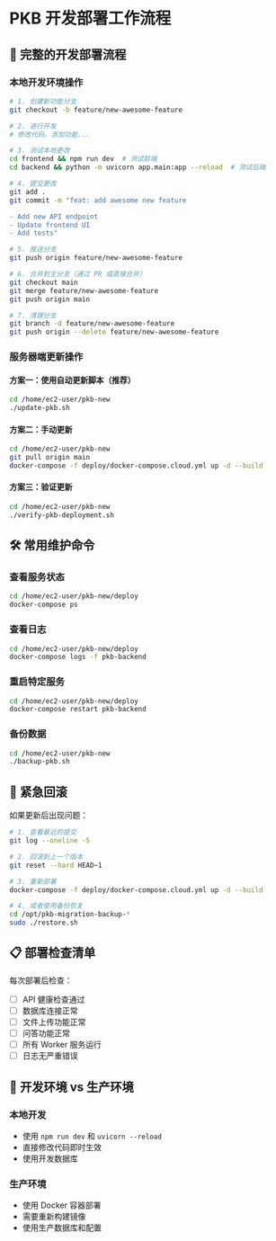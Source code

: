 # PKB 开发部署工作流程

## 🔄 完整的开发部署流程

### 本地开发环境操作

```bash
# 1. 创建新功能分支
git checkout -b feature/new-awesome-feature

# 2. 进行开发
# 修改代码、添加功能...

# 3. 测试本地更改
cd frontend && npm run dev  # 测试前端
cd backend && python -m uvicorn app.main:app --reload  # 测试后端

# 4. 提交更改
git add .
git commit -m "feat: add awesome new feature

- Add new API endpoint
- Update frontend UI
- Add tests"

# 5. 推送分支
git push origin feature/new-awesome-feature

# 6. 合并到主分支（通过 PR 或直接合并）
git checkout main
git merge feature/new-awesome-feature
git push origin main

# 7. 清理分支
git branch -d feature/new-awesome-feature
git push origin --delete feature/new-awesome-feature
```

### 服务器端更新操作

#### 方案一：使用自动更新脚本（推荐）
```bash
cd /home/ec2-user/pkb-new
./update-pkb.sh
```

#### 方案二：手动更新
```bash
cd /home/ec2-user/pkb-new
git pull origin main
docker-compose -f deploy/docker-compose.cloud.yml up -d --build
```

#### 方案三：验证更新
```bash
cd /home/ec2-user/pkb-new
./verify-pkb-deployment.sh
```

## 🛠️ 常用维护命令

### 查看服务状态
```bash
cd /home/ec2-user/pkb-new/deploy
docker-compose ps
```

### 查看日志
```bash
cd /home/ec2-user/pkb-new/deploy
docker-compose logs -f pkb-backend
```

### 重启特定服务
```bash
cd /home/ec2-user/pkb-new/deploy
docker-compose restart pkb-backend
```

### 备份数据
```bash
cd /home/ec2-user/pkb-new
./backup-pkb.sh
```

## 🚨 紧急回滚

如果更新后出现问题：

```bash
# 1. 查看最近的提交
git log --oneline -5

# 2. 回滚到上一个版本
git reset --hard HEAD~1

# 3. 重新部署
docker-compose -f deploy/docker-compose.cloud.yml up -d --build

# 4. 或者使用备份恢复
cd /opt/pkb-migration-backup-*
sudo ./restore.sh
```

## 📋 部署检查清单

每次部署后检查：
- [ ] API 健康检查通过
- [ ] 数据库连接正常
- [ ] 文件上传功能正常
- [ ] 问答功能正常
- [ ] 所有 Worker 服务运行
- [ ] 日志无严重错误

## 🔧 开发环境 vs 生产环境

### 本地开发
- 使用 `npm run dev` 和 `uvicorn --reload`
- 直接修改代码即时生效
- 使用开发数据库

### 生产环境
- 使用 Docker 容器部署
- 需要重新构建镜像
- 使用生产数据库和配置
